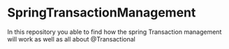 # SpringTransactionManagement
In this repository you able to find how the spring Transaction management will work as well as all about @Transactional
